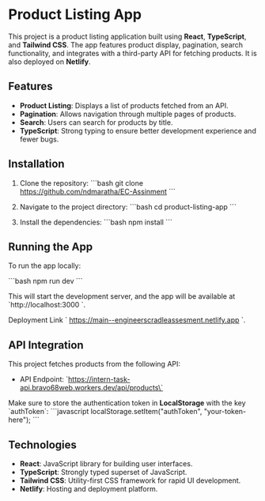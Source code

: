 # Product Listing App

This project is a product listing application built using **React**, **TypeScript**, and **Tailwind CSS**. The app features product display, pagination, search functionality, and integrates with a third-party API for fetching products. It is also deployed on **Netlify**.

## Features

- **Product Listing**: Displays a list of products fetched from an API.
- **Pagination**: Allows navigation through multiple pages of products.
- **Search**: Users can search for products by title.
- **TypeScript**: Strong typing to ensure better development experience and fewer bugs.

## Installation

1. Clone the repository:
   \`\`\`bash
   git clone https://github.com/ndmaratha/EC-Assinment
   \`\`\`

2. Navigate to the project directory:
   \`\`\`bash
   cd product-listing-app
   \`\`\`

3. Install the dependencies:
   \`\`\`bash
   npm install
   \`\`\`

## Running the App

To run the app locally:

\`\`\`bash
npm run dev
\`\`\`

This will start the development server, and the app will be available at \`http://localhost:3000 \`.

Deployment Link \` https://main--engineerscradleassesment.netlify.app \`.

## API Integration

This project fetches products from the following API:

- API Endpoint: \`https://intern-task-api.bravo68web.workers.dev/api/products\`

Make sure to store the authentication token in **LocalStorage** with the key \`authToken\`:
\`\`\`javascript
localStorage.setItem("authToken", "your-token-here");
\`\`\`

## Technologies

- **React**: JavaScript library for building user interfaces.
- **TypeScript**: Strongly typed superset of JavaScript.
- **Tailwind CSS**: Utility-first CSS framework for rapid UI development.
- **Netlify**: Hosting and deployment platform.
